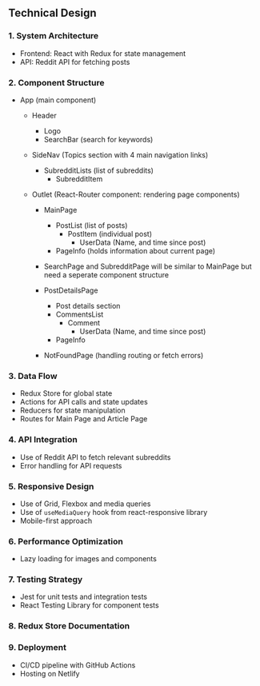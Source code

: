 ## Technical Design

### 1. System Architecture

- Frontend: React with Redux for state management
- API: Reddit API for fetching posts

### 2. Component Structure

- App (main component)
  - Header
    - Logo
    - SearchBar (search for keywords)

  - SideNav
    (Topics section with 4 main navigation links)
    - SubredditLists (list of subreddits)
      - SubredditItem

  - Outlet (React-Router component: rendering page components)
    - MainPage
      - PostList (list of posts)
        - PostItem (individual post)
          - UserData (Name, and time since post)
      - PageInfo (holds information about current page)

    - SearchPage and SubredditPage will be similar to MainPage but need a seperate component structure

    - PostDetailsPage
      - Post details section
      - CommentsList
        - Comment
          - UserData (Name, and time since post)
      - PageInfo

    - NotFoundPage
      (handling routing or fetch errors)



### 3. Data Flow

- Redux Store for global state
- Actions for API calls and state updates
- Reducers for state manipulation
- Routes for Main Page and Article Page

### 4. API Integration

- Use of Reddit API to fetch relevant subreddits
- Error handling for API requests

### 5. Responsive Design

- Use of Grid, Flexbox and media queries
- Use of ``useMediaQuery`` hook from react-responsive library
- Mobile-first approach

### 6. Performance Optimization

- Lazy loading for images and components

### 7. Testing Strategy

- Jest for unit tests and integration tests
- React Testing Library for component tests

### 8. Redux Store Documentation

### 9. Deployment

- CI/CD pipeline with GitHub Actions
- Hosting on Netlify

